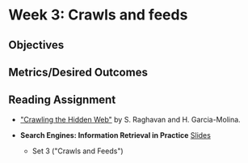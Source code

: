# Week 3: Crawls and feeds

## Objectives

## Metrics/Desired Outcomes

## Reading Assignment

* ["Crawling the Hidden Web"](http://ilpubs.stanford.edu:8090/456/1/2000-36.pdf) by S. Raghavan and H. Garcia-Molina.

* **Search Engines: Information Retrieval in Practice** [Slides](http://www.search-engines-book.com/slides/) 
  * Set 3 ("Crawls and Feeds") 



